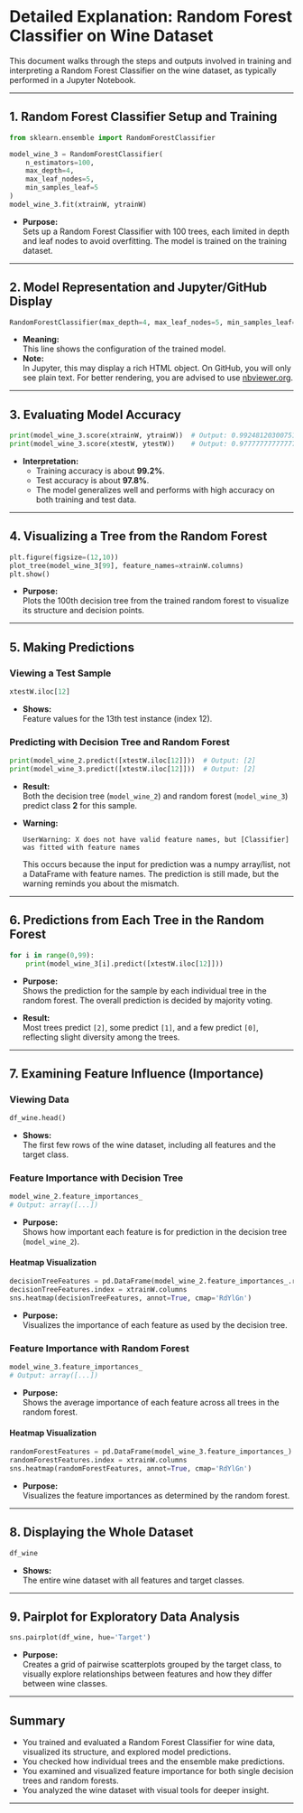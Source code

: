 # Detailed Explanation: Random Forest Classifier on Wine Dataset

This document walks through the steps and outputs involved in training and interpreting a Random Forest Classifier on the wine dataset, as typically performed in a Jupyter Notebook.

---

## 1. Random Forest Classifier Setup and Training

```python
from sklearn.ensemble import RandomForestClassifier

model_wine_3 = RandomForestClassifier(
    n_estimators=100,
    max_depth=4,
    max_leaf_nodes=5,
    min_samples_leaf=5
)
model_wine_3.fit(xtrainW, ytrainW)
```

- **Purpose:**  
  Sets up a Random Forest Classifier with 100 trees, each limited in depth and leaf nodes to avoid overfitting. The model is trained on the training dataset.

---

## 2. Model Representation and Jupyter/GitHub Display

```python
RandomForestClassifier(max_depth=4, max_leaf_nodes=5, min_samples_leaf=5)
```

- **Meaning:**  
  This line shows the configuration of the trained model.  
- **Note:**  
  In Jupyter, this may display a rich HTML object. On GitHub, you will only see plain text. For better rendering, you are advised to use [nbviewer.org](https://nbviewer.org).

---

## 3. Evaluating Model Accuracy

```python
print(model_wine_3.score(xtrainW, ytrainW))  # Output: 0.9924812030075187
print(model_wine_3.score(xtestW, ytestW))    # Output: 0.9777777777777777
```

- **Interpretation:**  
  - Training accuracy is about **99.2%**.
  - Test accuracy is about **97.8%**.
  - The model generalizes well and performs with high accuracy on both training and test data.

---

## 4. Visualizing a Tree from the Random Forest

```python
plt.figure(figsize=(12,10))
plot_tree(model_wine_3[99], feature_names=xtrainW.columns)
plt.show()
```

- **Purpose:**  
  Plots the 100th decision tree from the trained random forest to visualize its structure and decision points.

---

## 5. Making Predictions

### Viewing a Test Sample

```python
xtestW.iloc[12]
```

- **Shows:**  
  Feature values for the 13th test instance (index 12).

### Predicting with Decision Tree and Random Forest

```python
print(model_wine_2.predict([xtestW.iloc[12]]))  # Output: [2]
print(model_wine_3.predict([xtestW.iloc[12]]))  # Output: [2]
```

- **Result:**  
  Both the decision tree (`model_wine_2`) and random forest (`model_wine_3`) predict class **2** for this sample.

- **Warning:**  
  ```
  UserWarning: X does not have valid feature names, but [Classifier] was fitted with feature names
  ```
  This occurs because the input for prediction was a numpy array/list, not a DataFrame with feature names. The prediction is still made, but the warning reminds you about the mismatch.

---

## 6. Predictions from Each Tree in the Random Forest

```python
for i in range(0,99):
    print(model_wine_3[i].predict([xtestW.iloc[12]]))
```

- **Purpose:**  
  Shows the prediction for the sample by each individual tree in the random forest. The overall prediction is decided by majority voting.

- **Result:**  
  Most trees predict `[2]`, some predict `[1]`, and a few predict `[0]`, reflecting slight diversity among the trees.

---

## 7. Examining Feature Influence (Importance)

### Viewing Data

```python
df_wine.head()
```

- **Shows:**  
  The first few rows of the wine dataset, including all features and the target class.

### Feature Importance with Decision Tree

```python
model_wine_2.feature_importances_
# Output: array([...])
```

- **Purpose:**  
  Shows how important each feature is for prediction in the decision tree (`model_wine_2`).

#### Heatmap Visualization

```python
decisionTreeFeatures = pd.DataFrame(model_wine_2.feature_importances_.reshape(-1,1))
decisionTreeFeatures.index = xtrainW.columns
sns.heatmap(decisionTreeFeatures, annot=True, cmap='RdYlGn')
```

- **Purpose:**  
  Visualizes the importance of each feature as used by the decision tree.

### Feature Importance with Random Forest

```python
model_wine_3.feature_importances_
# Output: array([...])
```

- **Purpose:**  
  Shows the average importance of each feature across all trees in the random forest.

#### Heatmap Visualization

```python
randomForestFeatures = pd.DataFrame(model_wine_3.feature_importances_)
randomForestFeatures.index = xtrainW.columns
sns.heatmap(randomForestFeatures, annot=True, cmap='RdYlGn')
```

- **Purpose:**  
  Visualizes the feature importances as determined by the random forest.

---

## 8. Displaying the Whole Dataset

```python
df_wine
```

- **Shows:**  
  The entire wine dataset with all features and target classes.

---

## 9. Pairplot for Exploratory Data Analysis

```python
sns.pairplot(df_wine, hue='Target')
```

- **Purpose:**  
  Creates a grid of pairwise scatterplots grouped by the target class, to visually explore relationships between features and how they differ between wine classes.

---

## Summary

- You trained and evaluated a Random Forest Classifier for wine data, visualized its structure, and explored model predictions.
- You checked how individual trees and the ensemble make predictions.
- You examined and visualized feature importance for both single decision trees and random forests.
- You analyzed the wine dataset with visual tools for deeper insight.

---

